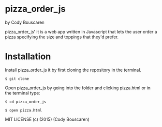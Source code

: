 pizza_order_js
========

by Cody Bouscaren

pizza_order_js' it is a web app written in Javascript that lets the user order a pizza specifying the size and toppings that they'd prefer.

Installation
============

Install pizza_order_js it by first cloning the repository in the terminal.
```
$ git clone
```
Open pizza_order_js by going into the folder and clicking pizza.html or in the terminal type:
```
$ cd pizza_order_js
```
```
$ open pizza.html
```
MIT LICENSE (c) (2015) (Cody Bouscaren)
